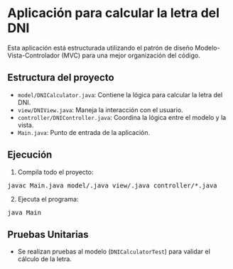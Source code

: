 # Aplicación para calcular la letra del DNI

Esta aplicación está estructurada utilizando el patrón de diseño Modelo-Vista-Controlador (MVC) para una mejor organización del código.

## Estructura del proyecto
- `model/DNICalculator.java`: Contiene la lógica para calcular la letra del DNI.
- `view/DNIView.java`: Maneja la interacción con el usuario.
- `controller/DNIController.java`: Coordina la lógica entre el modelo y la vista.
- `Main.java`: Punto de entrada de la aplicación.

## Ejecución
1. Compila todo el proyecto:
<pre>javac Main.java model/.java view/.java controller/*.java</pre>

2. Ejecuta el programa:
<pre>java Main </pre>


## Pruebas Unitarias
- Se realizan pruebas al modelo (`DNICalculatorTest`) para validar el cálculo de la letra.








